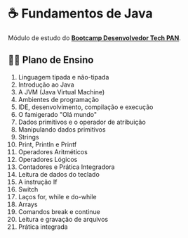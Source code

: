 # ☕ Fundamentos de Java

Módulo de estudo do [**Bootcamp Desenvolvedor Tech PAN**](../../../).

## 👨‍🏫 Plano de Ensino

1. Linguagem tipada e não-tipada
2. Introdução ao Java
3. A JVM (Java Virtual Machine)
4. Ambientes de programação
5. IDE, desenvolvimento, compilação e execução
6. O famigerado "Olá mundo"
7. Dados primitivos e o operador de atribuição
8. Manipulando dados primitivos
9. Strings
10. Print, Println e Printf
11. Operadores Aritméticos
12. Operadores Lógicos
13. Contadores e Prática Integradora
14. Leitura de dados do teclado
15. A instrução If
16. Switch
17. Laços for, while e do-while
18. Arrays
19. Comandos break e continue
20. Leitura e gravação de arquivos
21. Prática integrada